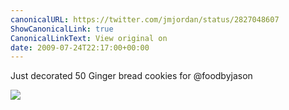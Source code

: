 ```yaml
---
canonicalURL: https://twitter.com/jmjordan/status/2827048607
ShowCanonicalLink: true
CanonicalLinkText: View original on
date: 2009-07-24T22:17:00+00:00
---
```

Just decorated 50 Ginger bread cookies for @foodbyjason

![](/images/2827048607-19309377.jpg)